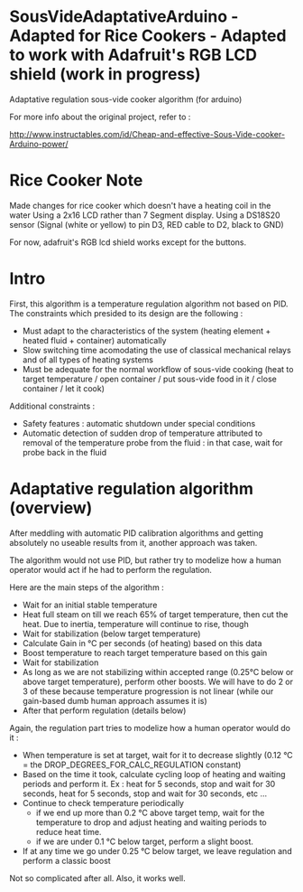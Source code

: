 SousVideAdaptativeArduino - Adapted for Rice Cookers - Adapted to work with Adafruit's RGB LCD shield (work in progress)
====================================================

Adaptative regulation sous-vide cooker algorithm (for arduino)

For more info about the original project, refer to :

http://www.instructables.com/id/Cheap-and-effective-Sous-Vide-cooker-Arduino-power/


Rice Cooker Note
=========================
Made changes for rice cooker which doesn't have a heating coil in the water
Using a 2x16 LCD rather than 7 Segment display.
Using a DS18S20 sensor (Signal (white or yellow) to pin D3, RED cable to D2, black to GND)

For now, adafruit's RGB lcd shield works except for the buttons.


Intro
=========================

First, this algorithm is a temperature regulation algorithm not based on PID. The constraints which presided to its design are the following : 

- Must adapt to the characteristics of the system (heating element + heated fluid + container) automatically
- Slow switching time acomodating the use of classical mechanical relays and of all types of heating systems
- Must be adequate for the normal workflow of sous-vide cooking (heat to target temperature / open container / put sous-vide food in it / close container / let it cook)
 

Additional constraints :
- Safety features : automatic shutdown under special conditions
- Automatic detection of sudden drop of temperature attributed to removal of the temperature probe from the fluid : in that case, wait for probe back in the fluid


Adaptative regulation algorithm (overview)
==================================================

After meddling with automatic PID calibration algorithms and getting absolutely no useable results from it, another approach was taken.

The algorithm would not use PID, but rather try to modelize how a human operator would act if he had to perform the regulation.

Here are the main steps of the algorithm :

- Wait for an initial stable temperature
- Heat full steam on till we reach 65% of target temperature, then cut the heat. Due to inertia, temperature will continue to rise, though
- Wait for stabilization (below target temperature)
- Calculate Gain in °C per seconds (of heating) based on this data
- Boost temperature to reach target temperature based on this gain
- Wait for stabilization
- As long as we are not stabilizing within accepted range (0.25°C below or above target temperature), perform other boosts. We will have to do 2 or 3 of these because temperature progression is not linear (while our gain-based dumb human approach assumes it is)
- After that perform regulation (details below)
 

Again, the regulation part tries to modelize how a human operator would do it :

- When temperature is set at target, wait for it to decrease slightly (0.12 °C = the DROP_DEGREES_FOR_CALC_REGULATION constant)
- Based on the time it took, calculate cycling loop of heating and waiting periods and perform it. Ex : heat for 5 seconds, stop and wait for 30 seconds, heat for 5 seconds, stop and wait for 30 seconds, etc ...
- Continue to check temperature periodically
  - if we end up more than 0.2 °C above target temp, wait for the temperature to drop and adjust heating and waiting periods to reduce heat time.
  - if we are under 0.1 °C below target, perform a slight boost.
- If at any time we go under 0.25 °C below target, we leave regulation and perform a classic boost


Not so complicated after all. Also, it works well. 


